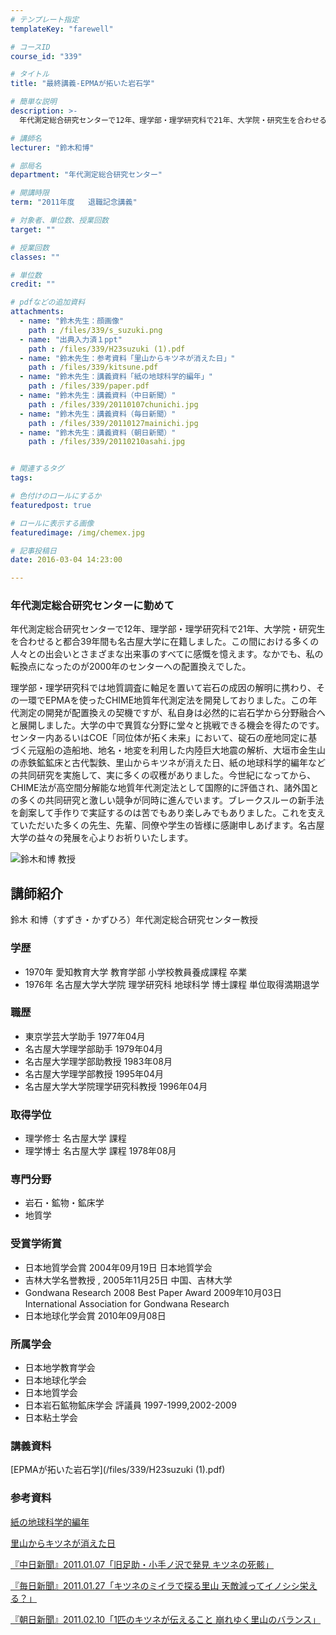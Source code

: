 ```yaml
---
# テンプレート指定
templateKey: "farewell"

# コースID
course_id: "339"

# タイトル
title: "最終講義-EPMAが拓いた岩石学"

# 簡単な説明
description: >-
  年代測定総合研究センターで12年、理学部・理学研究科で21年、大学院・研究生を合わせると都合39年間も名古屋大学に在籍しました。この間における多くの人々との出会いとさまざまな出来事のすべてに感慨を...

# 講師名
lecturer: "鈴木和博"

# 部局名
department: "年代測定総合研究センター"

# 開講時限
term: "2011年度	退職記念講義"

# 対象者、単位数、授業回数
target: ""

# 授業回数
classes: ""

# 単位数
credit: ""

# pdfなどの追加資料
attachments: 
  - name: "鈴木先生：顔画像" 
    path : /files/339/s_suzuki.png
  - name: "出典入力済１ppt" 
    path : /files/339/H23suzuki (1).pdf
  - name: "鈴木先生：参考資料「里山からキツネが消えた日」" 
    path : /files/339/kitsune.pdf
  - name: "鈴木先生：講義資料「紙の地球科学的編年」" 
    path : /files/339/paper.pdf
  - name: "鈴木先生：講義資料（中日新聞）" 
    path : /files/339/20110107chunichi.jpg
  - name: "鈴木先生：講義資料（毎日新聞）" 
    path : /files/339/20110127mainichi.jpg
  - name: "鈴木先生：講義資料（朝日新聞）" 
    path : /files/339/20110210asahi.jpg


# 関連するタグ
tags:

# 色付けのロールにするか
featuredpost: true

# ロールに表示する画像
featuredimage: /img/chemex.jpg

# 記事投稿日
date: 2016-03-04 14:23:00

---
```

### 年代測定総合研究センターに勤めて

年代測定総合研究センターで12年、理学部・理学研究科で21年、大学院・研究生を合わせると都合39年間も名古屋大学に在籍しました。この間における多くの人々との出会いとさまざまな出来事のすべてに感慨を憶えます。なかでも、私の転換点になったのが2000年のセンターへの配置換えでした。

理学部・理学研究科では地質調査に軸足を置いて岩石の成因の解明に携わり、その一環でEPMAを使ったCHIME地質年代測定法を開発しておりました。この年代測定の開発が配置換えの契機ですが、私自身は必然的に岩石学から分野融合へと展開しました。大学の中で異質な分野に堂々と挑戦できる機会を得たのです。センター内あるいはCOE「同位体が拓く未来」において、碇石の産地同定に基づく元寇船の造船地、地名・地変を利用した内陸巨大地震の解析、大垣市金生山の赤鉄鉱鉱床と古代製鉄、里山からキツネが消えた日、紙の地球科学的編年などの共同研究を実施して、実に多くの収穫がありました。今世紀になってから、CHIME法が高空間分解能な地質年代測定法として国際的に評価され、諸外国との多くの共同研究と激しい競争が同時に進んでいます。ブレークスルーの新手法を創案して手作りで実証するのは苦でもあり楽しみでもありました。これを支えていただいた多くの先生、先輩、同僚や学生の皆様に感謝申しあげます。名古屋大学の益々の発展を心よりお祈りいたします。

![ 鈴木和博 教授](/files/339/s_suzuki.png) 
## 講師紹介

鈴木 和博（すずき・かずひろ）年代測定総合研究センター教授 

### 学歴

  * 1970年 愛知教育大学 教育学部 小学校教員養成課程 卒業
  * 1976年 名古屋大学大学院 理学研究科 地球科学 博士課程 単位取得満期退学

### 職歴

  * 東京学芸大学助手 1977年04月
  * 名古屋大学理学部助手 1979年04月
  * 名古屋大学理学部助教授 1983年08月
  * 名古屋大学理学部教授 1995年04月
  * 名古屋大学大学院理学研究科教授 1996年04月

### 取得学位

  * 理学修士 名古屋大学 課程
  * 理学博士 名古屋大学 課程 1978年08月

### 専門分野

  * 岩石・鉱物・鉱床学
  * 地質学

### 受賞学術賞

  * 日本地質学会賞 2004年09月19日 日本地質学会
  * 吉林大学名誉教授 , 2005年11月25日 中国、吉林大学
  * Gondwana Research 2008 Best Paper Award 2009年10月03日 International Association for Gondwana Research
  * 日本地球化学会賞 2010年09月08日

### 所属学会

  * 日本地学教育学会
  * 日本地球化学会
  * 日本地質学会
  * 日本岩石鉱物鉱床学会 評議員 1997-1999,2002-2009 
  * 日本粘土学会
### 講義資料


[EPMAが拓いた岩石学](/files/339/H23suzuki (1).pdf) 

### 参考資料


[紙の地球科学的編年](/files/339/paper.pdf) 


[里山からキツネが消えた日](/files/339/kitsune.pdf) 


[『中日新聞』2011.01.07「旧足助・小手ノ沢で発見 キツネの死骸」](/files/339/20110107chunichi.jpg) 


[『毎日新聞』2011.01.27「キツネのミイラで探る里山 天敵減ってイノシシ栄える？」](/files/339/20110127mainichi.jpg) 


[『朝日新聞』2011.02.10「1匹のキツネが伝えること 崩れゆく里山のバランス」](/files/339/20110210asahi.jpg) 

